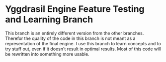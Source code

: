 # Yggdrasil Engine Feature Testing and Learning Branch

This branch is an entirely different version from the other branches.
Therefor the quality of the code in this branch is not meant as a representation of the final engine.
I use this branch to learn concepts and to try stuff out, even if it doesn't result in optimal results.
Most of this code will be rewritten into something more usable.
